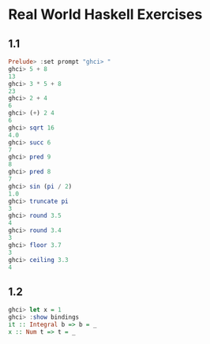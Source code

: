 # Real World Haskell Exercises

## 1.1

```haskell
Prelude> :set prompt "ghci> "
ghci> 5 + 8
13
ghci> 3 * 5 + 8
23
ghci> 2 + 4
6
ghci> (+) 2 4
6
ghci> sqrt 16
4.0
ghci> succ 6
7
ghci> pred 9
8
ghci> pred 8
7
ghci> sin (pi / 2)
1.0
ghci> truncate pi
3
ghci> round 3.5
4
ghci> round 3.4
3
ghci> floor 3.7
3
ghci> ceiling 3.3
4
```

## 1.2

```haskell
ghci> let x = 1
ghci> :show bindings
it :: Integral b => b = _
x :: Num t => t = _
```
